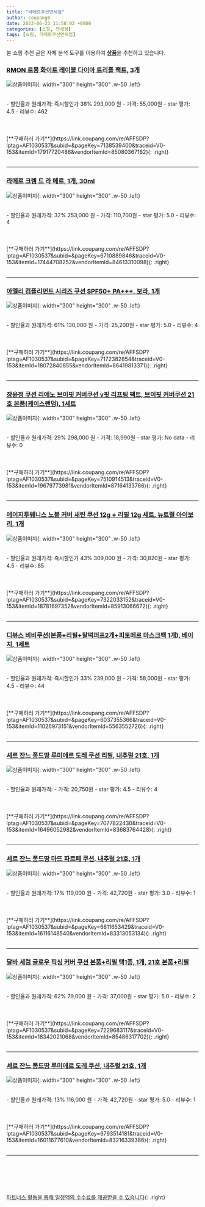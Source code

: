 ```yaml
---
title: "라메르쿠션면세점"
author: coupang6
date: 2023-06-23 11:58:02 +0800
categories: [쇼핑, 면세점]
tags: [쇼핑, 라메르쿠션면세점]
---
```


본 쇼핑 추천 글은 자체 분석 도구를 이용하여 [**상품**](https://link.coupang.com/a/bao1ui)을 추천하고 있습니다.

### [RMON 르몽 화이트 레이블 다이아 트리플 팩트, 3개](https://link.coupang.com/re/AFFSDP?lptag=AF1030537&subid=&pageKey=7138539400&traceid=V0-153&itemId=17917720486&vendorItemId=85080367182)

![상품이미지](https://thumbnail6.coupangcdn.com/thumbnails/remote/230x230ex/image/vendor_inventory/5ea4/2ab253bfff62869063ad8c5680d413651804078952c375fdf86e34607b12.png){: width="300" height="300" .w-50 .left}


<br>
- 할인율과 원래가격: 즉시할인가 38%  293,000   원
- 가격: 55,000원
- star 평가: 4.5
- 리뷰수: 462
<br>
<br>
<br>
<br>
[**구매하러 가기**](https://link.coupang.com/re/AFFSDP?lptag=AF1030537&subid=&pageKey=7138539400&traceid=V0-153&itemId=17917720486&vendorItemId=85080367182){: .right}
<br>
<br>

---

### [라메르 크렘 드 라 메르, 1개, 30ml](https://link.coupang.com/re/AFFSDP?lptag=AF1030537&subid=&pageKey=6710889846&traceid=V0-153&itemId=17444708252&vendorItemId=84613310098)

![상품이미지](https://thumbnail8.coupangcdn.com/thumbnails/remote/230x230ex/image/vendor_inventory/35a8/d6a00cb4d9ba275943844a153a778627799846a3e562cd3f46cd8d4ade45.JPG){: width="300" height="300" .w-50 .left}


<br>
- 할인율과 원래가격: 32%  253,000   원
- 가격: 110,700원
- star 평가: 5.0
- 리뷰수: 4
<br>
<br>
<br>
<br>
[**구매하러 가기**](https://link.coupang.com/re/AFFSDP?lptag=AF1030537&subid=&pageKey=6710889846&traceid=V0-153&itemId=17444708252&vendorItemId=84613310098){: .right}
<br>
<br>

---

### [아멜리 컴플리먼트 시리즈 쿠션 SPF50+ PA+++, 보라, 1개](https://link.coupang.com/re/AFFSDP?lptag=AF1030537&subid=&pageKey=7172382854&traceid=V0-153&itemId=18072840855&vendorItemId=86419813371)

![상품이미지](https://thumbnail8.coupangcdn.com/thumbnails/remote/230x230ex/image/retail/images/674785597799464-afba5c46-bef9-4147-bf42-ceabbfd5074a.jpg){: width="300" height="300" .w-50 .left}


<br>
- 할인율과 원래가격: 61%  130,000   원
- 가격: 25,200원
- star 평가: 5.0
- 리뷰수: 4
<br>
<br>
<br>
<br>
[**구매하러 가기**](https://link.coupang.com/re/AFFSDP?lptag=AF1030537&subid=&pageKey=7172382854&traceid=V0-153&itemId=18072840855&vendorItemId=86419813371){: .right}
<br>
<br>

---

### [장윤정 쿠션 리에노 브이핏 커버쿠션 v핏 리프팅 팩트, 브이핏 커버쿠션 21호 본품(케이스랜덤), 1세트](https://link.coupang.com/re/AFFSDP?lptag=AF1030537&subid=&pageKey=7510914513&traceid=V0-153&itemId=19679773981&vendorItemId=87164133766)

![상품이미지](https://thumbnail7.coupangcdn.com/thumbnails/remote/230x230ex/image/vendor_inventory/9cf0/17b6f4ad40930a78f4b09e0070317118111ff4577f6105ffb79de6c96fe3.jpg){: width="300" height="300" .w-50 .left}


<br>
- 할인율과 원래가격: 29%  298,000   원
- 가격: 18,990원
- star 평가: No data
- 리뷰수: 0
<br>
<br>
<br>
<br>
[**구매하러 가기**](https://link.coupang.com/re/AFFSDP?lptag=AF1030537&subid=&pageKey=7510914513&traceid=V0-153&itemId=19679773981&vendorItemId=87164133766){: .right}
<br>
<br>

---

### [에이지투웨니스 노블 커버 새틴 쿠션 12g + 리필 12g 세트, 뉴트럴 아이보리, 1개](https://link.coupang.com/re/AFFSDP?lptag=AF1030537&subid=&pageKey=7322033152&traceid=V0-153&itemId=18781697352&vendorItemId=85913066672)

![상품이미지](https://thumbnail9.coupangcdn.com/thumbnails/remote/230x230ex/image/retail/images/2023/05/09/9/2/a0b3e233-e74d-4c0b-9b78-fe43f4d0f1b8.jpg){: width="300" height="300" .w-50 .left}


<br>
- 할인율과 원래가격: 즉시할인가 43%  309,000   원
- 가격: 30,820원
- star 평가: 4.5
- 리뷰수: 85
<br>
<br>
<br>
<br>
[**구매하러 가기**](https://link.coupang.com/re/AFFSDP?lptag=AF1030537&subid=&pageKey=7322033152&traceid=V0-153&itemId=18781697352&vendorItemId=85913066672){: .right}
<br>
<br>

---

### [디뷰스 비비쿠션(본품+리필+찰떡퍼프2개+피토메르 마스크팩 1개), 베이지, 1세트](https://link.coupang.com/re/AFFSDP?lptag=AF1030537&subid=&pageKey=6037355366&traceid=V0-153&itemId=11026973151&vendorItemId=5563552726)

![상품이미지](https://thumbnail9.coupangcdn.com/thumbnails/remote/230x230ex/image/vendor_inventory/1fb0/109de390955af8a80527bb28ff0197acefd256fe5675620eabe09705bc14.jpg){: width="300" height="300" .w-50 .left}


<br>
- 할인율과 원래가격: 즉시할인가 33%  239,000   원
- 가격: 58,000원
- star 평가: 4.5
- 리뷰수: 44
<br>
<br>
<br>
<br>
[**구매하러 가기**](https://link.coupang.com/re/AFFSDP?lptag=AF1030537&subid=&pageKey=6037355366&traceid=V0-153&itemId=11026973151&vendorItemId=5563552726){: .right}
<br>
<br>

---

### [셰르 잔느 퐁드땅 루미에르 도레 쿠션 리필, 내추럴 21호, 1개](https://link.coupang.com/re/AFFSDP?lptag=AF1030537&subid=&pageKey=7077822430&traceid=V0-153&itemId=16496052982&vendorItemId=83683764428)

![상품이미지](https://thumbnail8.coupangcdn.com/thumbnails/remote/230x230ex/image/vendor_inventory/7a0e/33b525fc07d30fef0d9da46b450dd93c78916a5615ccd3e1861eb003caf1.png){: width="300" height="300" .w-50 .left}


<br>
- 할인율과 원래가격: 
- 가격: 20,750원
- star 평가: 4.5
- 리뷰수: 4
<br>
<br>
<br>
<br>
[**구매하러 가기**](https://link.coupang.com/re/AFFSDP?lptag=AF1030537&subid=&pageKey=7077822430&traceid=V0-153&itemId=16496052982&vendorItemId=83683764428){: .right}
<br>
<br>

---

### [셰르 잔느 퐁드땅 마뜨 파르페 쿠션, 내추럴 21호, 1개](https://link.coupang.com/re/AFFSDP?lptag=AF1030537&subid=&pageKey=6811653429&traceid=V0-153&itemId=16116148540&vendorItemId=83313053134)

![상품이미지](https://thumbnail8.coupangcdn.com/thumbnails/remote/230x230ex/image/vendor_inventory/0c51/e03b1ccf835a0ae3e785d54e26b0cc5e3efcae0288bd570bab32b2f9b6ec.jpg){: width="300" height="300" .w-50 .left}


<br>
- 할인율과 원래가격: 17%  119,000   원
- 가격: 42,720원
- star 평가: 3.0
- 리뷰수: 1
<br>
<br>
<br>
<br>
[**구매하러 가기**](https://link.coupang.com/re/AFFSDP?lptag=AF1030537&subid=&pageKey=6811653429&traceid=V0-153&itemId=16116148540&vendorItemId=83313053134){: .right}
<br>
<br>

---

### [달바 세럼 글로우 픽싱 커버 쿠션 본품+리필 택1종, 1개, 21호 본품+리필](https://link.coupang.com/re/AFFSDP?lptag=AF1030537&subid=&pageKey=7229683117&traceid=V0-153&itemId=18342021068&vendorItemId=85486317702)

![상품이미지](https://thumbnail7.coupangcdn.com/thumbnails/remote/230x230ex/image/vendor_inventory/0197/1497b795017cbef39e52cf79a2ec6525a4c9eb80e7da9eb42ab3dfd8d255.jpg){: width="300" height="300" .w-50 .left}


<br>
- 할인율과 원래가격: 62%  79,000   원
- 가격: 37,000원
- star 평가: 5.0
- 리뷰수: 2
<br>
<br>
<br>
<br>
[**구매하러 가기**](https://link.coupang.com/re/AFFSDP?lptag=AF1030537&subid=&pageKey=7229683117&traceid=V0-153&itemId=18342021068&vendorItemId=85486317702){: .right}
<br>
<br>

---

### [셰르 잔느 퐁드땅 루미에르 도레 쿠션, 내추럴 21호, 1개](https://link.coupang.com/re/AFFSDP?lptag=AF1030537&subid=&pageKey=6793514181&traceid=V0-153&itemId=16011677610&vendorItemId=83216339386)

![상품이미지](https://thumbnail8.coupangcdn.com/thumbnails/remote/230x230ex/image/vendor_inventory/42e6/f58d22fec997a256fdcc25c1aa7b665fe8b6e030293947ac0ffb769cee19.jpg){: width="300" height="300" .w-50 .left}


<br>
- 할인율과 원래가격: 13%  116,000   원
- 가격: 42,720원
- star 평가: 5.0
- 리뷰수: 1
<br>
<br>
<br>
<br>
[**구매하러 가기**](https://link.coupang.com/re/AFFSDP?lptag=AF1030537&subid=&pageKey=6793514181&traceid=V0-153&itemId=16011677610&vendorItemId=83216339386){: .right}
<br>
<br>

---
<br><br><br><br><br> [파트너스 활동을 통해 일정액의 수수료를 제공받을 수 있습니다](https://link.coupang.com/a/bao1ui){: .right}